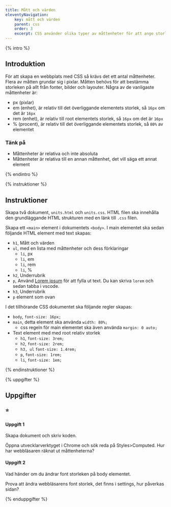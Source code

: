```yaml
---
title: Mått och värden
eleventyNavigation:
    key: mått och värden
    parent: css
    order: 3
    excerpt: CSS använder olika typer av måttenheter för att ange storleken på element, fonter och så vidare.
---
```


{% intro %}

## Introduktion

För att skapa en webbplats med CSS så krävs det ett antal måttenheter. Flera av måtten grundar sig i pixlar.
Måtten behövs för att bestämma storleken på allt från fonter, bilder och layouter.
Några av de vanligaste måttenheter är:

-   px (pixlar)
-   em (enhet), är relativ till det överliggande elementets storlek, så `16px` om det är `16px`
-   rem (enhet), är relativ till root elementets storlek, så `16px` om det är `16px`
-   % (procent), är relativ till det överliggande elementets storlek, så `80%` av elementet

### Tänk på

-   Måttenheter är relativa och inte absoluta
-   Måttenheter är relativa till en annan måttenhet, det vill säga ett annat element

{% endintro %}

{% instruktioner %}

## Instruktioner

Skapa två dokument, `units.html` och `units.css`.
HTML filen ska innehålla den grundläggande HTML strukturen med en länk till `.css` filen.

Skapa ett `<main>` element i dokumentets `<body>`.
I main elementet ska sedan följande HTML element med text skapas:

-   `h1`, Mått och värden
-   `ul`, med en lista med måttenheter och dess förklaringar
    -   `li`, px
    -   `li`, em
    -   `li`, rem
    -   `li`, %
-   `h2`, Underrubrik
-   `p`, Använd [Lorem ipsum](https://www.lipsum.com/) för att fylla ut text. Du kan skriva `lorem` och sedan tabba i vscode.
-   `h3`, Underrubrik
-   `p` element som ovan

I det tillhörande CSS dokumentet ska följande regler skapas:

-   `body`, `font-size: 16px;`
-   `main`, detta element ska använda `width: 80%;`
    -   css regeln för main elementet ska även använda `margin: 0 auto;`
-   Text element med med root relativ storlek
    -   `h1`, `font-size: 3rem;`
    -   `h2`, `font-size: 2rem;`
    -   `h3, ul` `font-size: 1.4rem;`
    -   `p`, `font-size: 1rem;`
    -   `li`, `font-size: 1em;`

{% endinstruktioner %}

{% uppgifter %}

## Uppgifter

### ⭐

#### Uppgift 1

Skapa dokument och skriv koden.

Öppna utvecklarverktyget i Chrome och sök reda på Styles>Computed.
Hur har webbläsaren räknat ut måttenheterna?

#### Uppgift 2

Vad händer om du ändrar font storleken på body elementet.

Prova att ändra webbläsarens font storlek, det finns i settings, hur påverkas sidan?

{% enduppgifter %}
